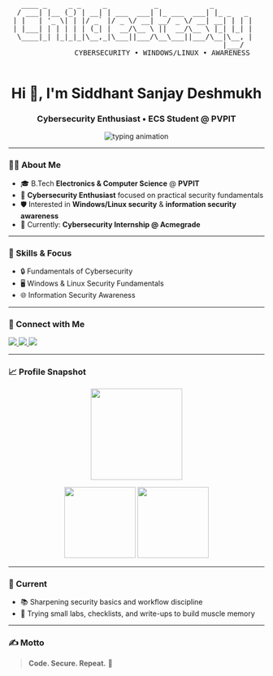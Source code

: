 <!-- ─────────────────────────  ASCII CYBER BANNER  ───────────────────────── -->
<pre align="center">

   ____ _     _ _     _           _            _            
  / ___| |__ (_) | __| | ___  ___| |_ ___  ___| |_ _   _    
 | |   | '_ \| | |/ _` |/ _ \/ __| __/ _ \/ __| __| | | |   
 | |___| | | | | | (_| |  __/\__ \ ||  __/\__ \ |_| |_| |   
  \____|_| |_|_|_|\__,_|\___||___/\__\___||___/\__|\__, |   
                                                  |___/     
            CYBERSECURITY • WINDOWS/LINUX • AWARENESS

</pre>

<h1 align="center">Hi 👋, I'm Siddhant Sanjay Deshmukh</h1>
<h3 align="center">Cybersecurity Enthusiast • ECS Student @ PVPIT</h3>

<p align="center">
  <img
    src="https://readme-typing-svg.herokuapp.com?font=Fira+Code&weight=500&size=20&pause=1100&color=2F81F7&center=true&vCenter=true&width=650&lines=Learning+by+breaking+and+fixing+%F0%9F%94%92;Windows+%26+Linux+Security+Fundamentals;Information+Security+Awareness;Always+curious+%F0%9F%9A%80"
    alt="typing animation"
/>
</p>

---

### 👨‍💻 About Me
- 🎓 B.Tech **Electronics & Computer Science** @ **PVPIT**
- 🔐 **Cybersecurity Enthusiast** focused on practical security fundamentals
- 🛡️ Interested in **Windows/Linux security** & **information security awareness**
- 🚧 Currently: **Cybersecurity Internship @ Acmegrade**

---

### 🧰 Skills & Focus
- 🔒 Fundamentals of Cybersecurity  
- 🖥️ Windows & Linux Security Fundamentals  
- 🌐 Information Security Awareness  

---

### 🤝 Connect with Me
<p align="left">
  <a href="mailto:dsiddhant.2006@gmail.com">
    <img src="https://img.shields.io/badge/Email-dsiddhant.2006%40gmail.com-D14836?style=for-the-badge&logo=gmail&logoColor=white" />
  </a>
  <a href="https://linkedin.com/in/siddhantdeshmukh1430">
    <img src="https://img.shields.io/badge/LinkedIn-siddhantdeshmukh1430-0A66C2?style=for-the-badge&logo=linkedin&logoColor=white" />
  </a>
  <a href="https://www.instagram.com/its.sid430">
    <img src="https://img.shields.io/badge/Instagram-@its.sid430-E4405F?style=for-the-badge&logo=instagram&logoColor=white" />
  </a>
</p>

---

### 📈 Profile Snapshot
<p align="center">
  <img src="https://github-profile-summary-cards.vercel.app/api/cards/profile-details?username=siddhu1430&theme=tokyonight" height="180" />
</p>
<p align="center">
  <img src="https://github-profile-summary-cards.vercel.app/api/cards/repos-per-language?username=siddhu1430&theme=tokyonight" height="140" />
  <img src="https://github-profile-summary-cards.vercel.app/api/cards/stats?username=siddhu1430&theme=tokyonight" height="140" />
</p>

---

### 🌱 Current
- 📚 Sharpening security basics and workflow discipline  
- 🧪 Trying small labs, checklists, and write-ups to build muscle memory

---

### ✍️ Motto
> **Code. Secure. Repeat.** 🔁

<!-- ─────────────────────────  ALT ASCII BANNERS  ─────────────────────────
Option B (compact):
  ____  _     _            _        _   
 / ___|| |__ (_)_ __   ___| |_ __ _| |_ 
 \___ \| '_ \| | '_ \ / _ \ __/ _` | __|
  ___) | | | | | | | |  __/ || (_| | |_ 
 |____/|_| |_|_|_| |_|\___|\__\__,_|\__|
        CYBER • WINDOWS • LINUX • AWARENESS

Replace the <pre> block above with this if you prefer.
────────────────────────────────────────────────────────────────────────── -->
